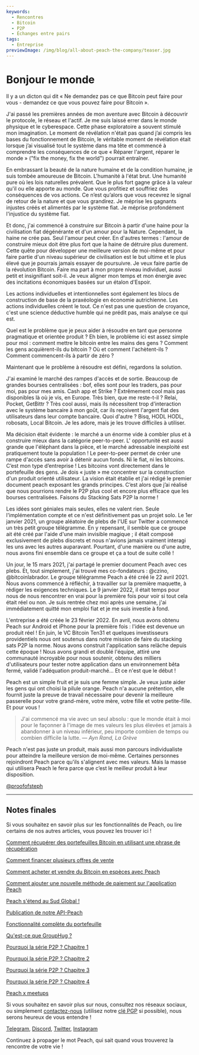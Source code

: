 ```yaml
---
keywords:
  - Rencontres
  - Bitcoin
  - P2P
  - Échanges entre pairs
tags:
  - Entreprise
previewImage: /img/blog/all-about-peach-the-company/teaser.jpg
---
```


# Bonjour le monde

Il y a un dicton qui dit « Ne demandez pas ce que Bitcoin peut faire pour vous - demandez ce que vous pouvez faire pour Bitcoin ».

J'ai passé les premières années de mon aventure avec Bitcoin à découvrir le
protocole, le réseau et l'actif. Je me suis laissé errer dans
le monde physique et le cyberespace. Cette phase exploratoire a souvent
stimulé mon imagination. Le moment de révélation n'était pas quand j’ai
compris les bases du fonctionnement de Bitcoin, le véritable moment de révélation
était lorsque j’ai visualisé tout le système dans ma tête et commencé à
comprendre les conséquences de ce que « Réparer l'argent, réparer le monde » ("fix the money, fix the world") pourrait entraîner.

En embrassant la beauté de la nature humaine et de la condition humaine,
je suis tombée amoureuse de Bitcoin. L'humanité à l'état brut. Une humanité pure où
les lois naturelles prévalent. Que le plus fort gagne grâce à la valeur qu'il ou
elle apporte au monde. Que vous profitiez et souffriez des
conséquences de vos actions. Ce n’est qu’alors que vous recevrez le signal
de retour de la nature et que vous grandirez. Je méprise les gagnants injustes créés
et alimentés par le système fiat. Je méprise profondément l'injustice du
système fiat.

Et donc, j'ai commencé à construire sur Bitcoin à partir d'une haine pour la civilisation fiat
dégénérante et d'un amour pour la Nature.
Cependant, la haine ne crée pas. Seul l'amour peut créer. En d'autres termes :
l'amour de construire mieux doit être plus fort que la haine de détruire
plus durement. Cette quête pour développer une meilleure version de moi-même et
pour faire partie d'un niveau supérieur de civilisation est le but ultime et le plus
élevé que je pourrais jamais essayer de poursuivre. Je veux faire partie de la
révolution Bitcoin. Faire ma part à mon propre niveau individuel, aussi petit
et insignifiant soit-il. Je veux aligner mon temps et mon énergie
avec des incitations économiques basées sur un étalon d'Espoir.

Les actions individuelles et intentionnelles sont également les blocs de construction de base
de la praxéologie en économie autrichienne. Les actions individuelles créent
le tout. Ce n'est pas une question de croyance, c'est une science déductive humble
qui ne prédit pas, mais analyse ce qui est.

Quel est le problème que je peux aider à résoudre en tant que personne pragmatique et orientée produit ?
Eh bien, le problème ici est assez simple pour moi :
comment mettre le bitcoin entre les mains des gens ?
Comment les gens acquièrent-ils du bitcoin ?
Où et comment l'achètent-ils ?
Comment commencent-ils à partir de zéro ?

Maintenant que le problème à résoudre est défini, regardons la solution.

J'ai examiné le marché des rampes d'accès et de sortie. Beaucoup de grandes bourses centralisées : bof, elles sont pour les traders, pas pour moi, pas pour mes amis.
Cash app et Strike ? Extrêmement cool mais pas disponibles là où je vis,
en Europe. Très bien, que me reste-t-il ? Relai, Pocket, GetBittr ? Très
cool aussi, mais ils nécessitent trop d'interaction avec le système bancaire à mon goût, car ils reçoivent l'argent fiat des utilisateurs dans leur
compte bancaire. Quoi d'autre ? Bisq, HODL HODL, robosats, Local
Bitcoin. Je les adore, mais je les trouve difficiles à utiliser.

Ma décision était évidente : le marché a un énorme vide à combler
plus et à construire mieux dans la catégorie peer-to-peer. L'
opportunité est aussi grande que l'éléphant dans la pièce, et le marché adressable inexploité est pratiquement toute la population !
Le peer-to-peer permet de créer une rampe d'accès sans avoir à
détenir aucun fonds. Ni le fiat, ni les bitcoins. C’est mon type d’entreprise ! Les bitcoins vont directement dans le portefeuille des gens. Je dois « juste » me concentrer sur la construction d'un produit orienté utilisateur. La vision était établie et j'ai rédigé le premier document peach exposant les grands principes. C’est alors que j’ai réalisé que nous pourrions rendre le P2P plus cool et encore plus efficace que les bourses centralisées. Faisons du Stacking Sats P2P la norme !

Les idées sont géniales mais seules, elles ne valent rien. Seule l'implémentation
compte et ce n'est définitivement pas un projet solo. Le 1er janvier
2021, un groupe aléatoire de plebs de l'UE sur Twitter a commencé un très petit
groupe télégramme. En y repensant, il semble que ce groupe ait été
créé par l'aide d'une main invisible magique ; il était composé
exclusivement de plebs discrets et nous n'avions jamais vraiment interagi les uns avec
les autres auparavant. Pourtant, d'une manière ou d'une autre, nous avons fini ensemble dans ce
groupe et ça a tout de suite collé !

Un jour, le 15 mars 2021, j'ai partagé le premier document Peach avec
ces plebs. Et, tout simplement, j'ai trouvé mes co-fondateurs : @czino,
@bitcoinlabrador. Le groupe télégramme Peach a été créé le 22 avril
2021. Nous avons commencé à réfléchir, à travailler sur la première maquette,
à rédiger les exigences techniques. Le 9 janvier 2022, il était
temps pour nous de nous rencontrer en vrai pour la première fois pour voir si tout cela était
réel ou non. Je suis rentrée chez moi après une semaine, j'ai immédiatement quitté mon emploi fiat et je me suis investie à fond.

L'entreprise a été créée le 23 février 2022. En avril, nous avons
obtenu Peach sur Android et iPhone pour la première fois : l'idée est devenue un produit réel ! En juin, le VC Bitcoin Ten31 et quelques investisseurs providentiels nous ont soutenus dans notre mission de faire du stacking sats P2P
la norme. Nous avons construit l'application sans relâche depuis
cette époque ! Nous avons grandi et doublé l'équipe, attiré une communauté incroyable pour nous soutenir, obtenu des milliers d'utilisateurs pour tester notre application dans un environnement bêta fermé, validé l'adéquation produit-marché... Et ce n'est que le début !

Peach est un simple fruit et je suis une femme simple. Je veux juste aider
les gens qui ont choisi la pilule orange. Peach n'a aucune prétention, elle fournit juste la preuve de travail nécessaire pour devenir la meilleure passerelle pour votre grand-mère, votre mère, votre fille et votre petite-fille.
Et pour vous !

> J'ai commencé ma vie avec un seul absolu : que le monde était à moi pour
> le façonner à l'image de mes valeurs les plus élevées et jamais à abandonner
> à un niveau inférieur, peu importe combien de temps ou combien difficile la lutte.
> <cite>— Ayn Rand, La Grève</cite>

Peach n'est pas juste un produit, mais aussi mon parcours individualiste pour
atteindre la meilleure version de moi-même. Certaines personnes rejoindront Peach
parce qu'ils s'alignent avec mes valeurs. Mais la masse qui utilisera
Peach le fera parce que c’est le meilleur produit à leur disposition.

[@proofofsteph](https://twitter.com/proofofsteph)

---

## Notes finales

Si vous souhaitez en savoir plus sur les fonctionnalités de Peach, ou lire certains de nos autres articles, vous pouvez les trouver ici !

[Comment récupérer des portefeuilles Bitcoin en utilisant une phrase de récupération](https://peachbitcoin.com/fr/blog/how-to-restore-peach-wallet/)

[Comment financer plusieurs offres de vente](https://peachbitcoin.com/fr/blog/funding-multiple-sell-offers/)

[Comment acheter et vendre du Bitcoin en espèces avec Peach](https://peachbitcoin.com/fr/blog/how-to-buy-and-sell-bitcoin-with-cash-using-peach/)

[Comment ajouter une nouvelle méthode de paiement sur l'application Peach](https://peachbitcoin.com/fr/blog/how-to-add-a-payment-method/)

[Peach s'étend au Sud Global !](https://peachbitcoin.com/fr/blog/peach-expands-to-the-global-south/)

[Publication de notre API-Peach](https://peachbitcoin.com/fr/blog/making-our-peach-api-public/)

[Fonctionnalité complète du portefeuille](https://peachbitcoin.com/fr/blog/full-wallet-functionality/)

[Qu'est-ce que GroupHug ?](https://peachbitcoin.com/fr/blog/group-hug/)

[Pourquoi la série P2P ? Chapitre 1](https://peachbitcoin.com/fr/blog/why-p2p-chapter-1/)

[Pourquoi la série P2P ? Chapitre 2](https://peachbitcoin.com/fr/blog/why-p2p-chapter-2/)

[Pourquoi la série P2P ? Chapitre 3](https://peachbitcoin.com/fr/blog/why-p2p-chapter-3-circular-economies/)

[Pourquoi la série P2P ? Chapitre 4](https://peachbitcoin.com/fr/blog/why-p2p-chapter-4-chains-of-trust/)

[Peach x meetups](https://peachbitcoin.com/fr/blog/peach-for-meetups/)

Si vous souhaitez en savoir plus sur nous, consultez nos réseaux sociaux, ou simplement [contactez-nous](mailto:hello@peachbitcoin.com) (utilisez notre [clé PGP](https://keys.openpgp.org/vks/v1/by-fingerprint/48339A19645E2E53488E0E5479E1B270FACD1BD2) si possible), nous serons heureux de vous entendre !

[Telegram](https://t.me/+GkOW1J-ixBBkZWRk), [Discord](https://discord.gg/ypeHz3SW54), [Twitter](https://twitter.com/peachbitcoin), [Instagram](https://instagram.com/peachbitcoin)

Continuez à propager le mot Peach, qui sait quand vous trouverez la rencontre de votre vie !
